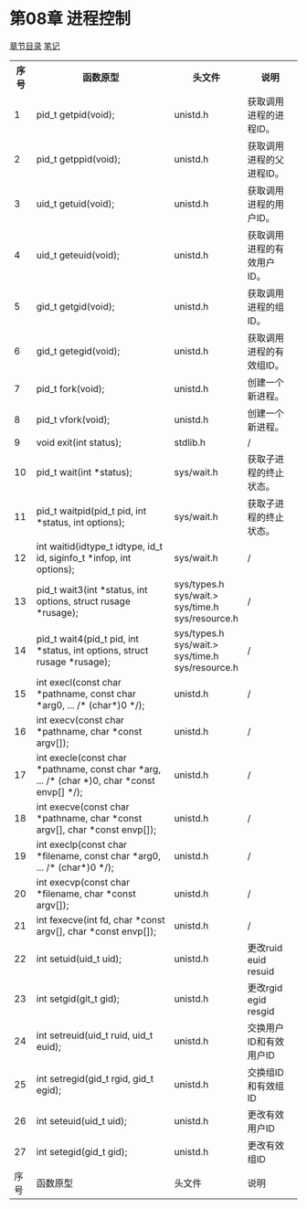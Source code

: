 <h1 id=file_func>
    第08章 进程控制
</h1>

[章节目录](../../README.md#title_ch08 "返回章节目录")
[笔记](notes.md "进入笔记")

<table>
    <tr>
        <th>序号</th><th>函数原型</th><th>头文件</th><th>说明</th>
    </tr>
    <tr>
        <td>1</td>
        <td>pid_t getpid(void);</td>
        <td>unistd.h</td>
        <td>获取调用进程的进程ID。</td>
    </tr>
    <tr>
        <td>2</td>
        <td>pid_t getppid(void);</td>
        <td>unistd.h</td>
        <td>获取调用进程的父进程ID。</td>
    </tr>
    <tr>
        <td>3</td>
        <td>uid_t getuid(void);</td>
        <td>unistd.h</td>
        <td>获取调用进程的用户ID。</td>
    </tr>
    <tr>
        <td>4</td>
        <td>uid_t geteuid(void);</td>
        <td>unistd.h</td>
        <td>获取调用进程的有效用户ID。</td>
    </tr>
    <tr>
        <td>5</td>
        <td>gid_t getgid(void);</td>
        <td>unistd.h</td>
        <td>获取调用进程的组ID。</td>
    </tr>
    <tr>
        <td>6</td>
        <td>gid_t getegid(void);</td>
        <td>unistd.h</td>
        <td>获取调用进程的有效组ID。</td>
    </tr>
    <tr>
        <td>7</td>
        <td>pid_t fork(void);</td>
        <td>unistd.h</td>
        <td>创建一个新进程。</td>
    </tr>
    <tr>
        <td>8</td>
        <td>pid_t vfork(void);</td>
        <td>unistd.h</td>
        <td>创建一个新进程。</td>
    </tr>
    <tr>
        <td>9</td>
        <td>void exit(int status);</td>
        <td>stdlib.h</td>
        <td>/</td>
    </tr>
    <tr>
        <td>10</td>
        <td>pid_t wait(int *status);</td>
        <td>sys/wait.h</td>
        <td>获取子进程的终止状态。</td>
    </tr>
    <tr>
        <td>11</td>
        <td>pid_t waitpid(pid_t pid, int *status, int options);</td>
        <td>sys/wait.h</td>
        <td>获取子进程的终止状态。</td>
    </tr>
    <tr>
        <td>12</td>
        <td>int waitid(idtype_t idtype, id_t id, siginfo_t *infop, int options);</td>
        <td>sys/wait.h</td>
        <td>/</td>
    </tr>
    <tr>
        <td>13</td>
        <td>pid_t wait3(int *status, int options, struct rusage *rusage);</td>
        <td>sys/types.h<br>
            sys/wait.><br>
            sys/time.h<br>
            sys/resource.h</td>
        <td>/</td>
    </tr>
    <tr>
        <td>14</td>
        <td>pid_t wait4(pid_t pid, int *status, int options, struct rusage *rusage);</td>
        <td>sys/types.h<br>
            sys/wait.><br>
            sys/time.h<br>
            sys/resource.h</td>
        <td>/</td>
    </tr>
    <tr>
        <td>15</td>
        <td>int execl(const char *pathname, const char *arg0, ... /* (char*)0 */);</td>
        <td>unistd.h</td>
        <td>/</td>
    </tr>
    <tr>
        <td>16</td>
        <td>int execv(const char *pathname, char *const argv[]);</td>
        <td>unistd.h</td>
        <td>/</td>
    </tr>
    <tr>
        <td>17</td>
        <td>int execle(const char *pathname, const char *arg, ... /* (char *)0, char *const envp[] */);</td>
        <td>unistd.h</td>
        <td>/</td>
    </tr>
    <tr>
        <td>18</td>
        <td>int execve(const char *pathname, char *const argv[], char *const envp[]);</td>
        <td>unistd.h</td>
        <td>/</td>
    </tr>
    <tr>
        <td>19</td>
        <td>int execlp(const char *filename, const char *arg0, ... /* (char*)0 */);</td>
        <td>unistd.h</td>
        <td>/</td>
    </tr>
    <tr>
        <td>20</td>
        <td>int execvp(const char *filename, char *const argv[]);</td>
        <td>unistd.h</td>
        <td>/</td>
    </tr>
    <tr>
        <td>21</td>
        <td>int fexecve(int fd, char *const argv[], char *const envp[]);</td>
        <td>unistd.h</td>
        <td>/</td>
    </tr>
    <tr>
        <td>22</td>
        <td>int setuid(uid_t uid);</td>
        <td>unistd.h</td>
        <td>更改ruid euid resuid</td>
    </tr>
    <tr>
        <td>23</td>
        <td>int setgid(git_t gid);</td>
        <td>unistd.h</td>
        <td>更改rgid egid resgid</td>
    </tr>
    <tr>
        <td>24</td>
        <td>int setreuid(uid_t ruid, uid_t euid);</td>
        <td>unistd.h</td>
        <td>交换用户ID和有效用户ID</td>
    </tr>
    <tr>
        <td>25</td>
        <td>int setregid(gid_t rgid, gid_t egid);</td>
        <td>unistd.h</td>
        <td>交换组ID和有效组ID</td>
    </tr>
    <tr>
        <td>26</td>
        <td>int seteuid(uid_t uid);</td>
        <td>unistd.h</td>
        <td>更改有效用户ID</td>
    </tr>
    <tr>
        <td>27</td>
        <td>int setegid(gid_t gid);</td>
        <td>unistd.h</td>
        <td>更改有效组ID</td>
    </tr>
    <tr>
        <td>序号</td>
        <td>函数原型</td>
        <td>头文件</td>
        <td>说明</td>
    </tr>
</table>
